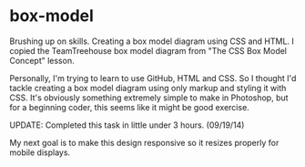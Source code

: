 box-model
=========

Brushing up on skills. Creating a box model diagram using CSS and HTML.  I copied the TeamTreehouse box model diagram from "The CSS Box Model Concept" lesson.

Personally, I'm trying to learn to use GitHub, HTML and CSS.  So I thought I'd tackle creating a box model diagram using only markup and styling it with CSS.  It's obviously something extremely simple to make in Photoshop, but for a beginning coder, this seems like it might be good exercise.

UPDATE: Completed this task in little under 3 hours. (09/19/14)  

My next goal is to make this design responsive so it resizes properly for mobile displays.
